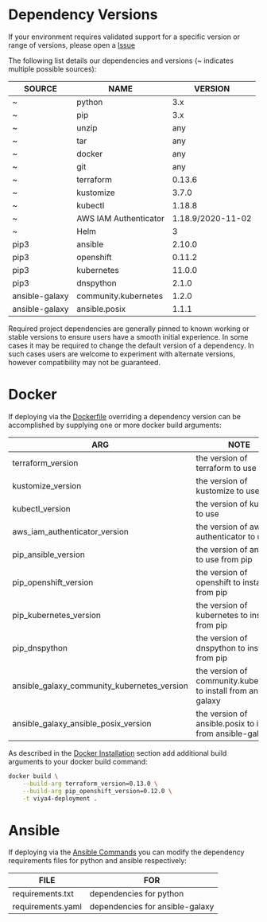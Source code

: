 # Dependency Versions

If your environment requires validated support for a specific version or range of versions, please open a [Issue](https://github.com/sassoftware/viya4-deployment/issues)

The following list details our dependencies and versions (~ indicates multiple possible sources):

SOURCE | NAME | VERSION
--- | --- | ---
~ | python | 3.x
~ | pip | 3.x
~ | unzip | any
~ | tar | any
~ | docker | any
~ | git | any
~ | terraform | 0.13.6
~ | kustomize | 3.7.0
~ | kubectl | 1.18.8
~ | AWS IAM Authenticator | 1.18.9/2020-11-02
~ | Helm | 3
pip3 | ansible | 2.10.0
pip3 | openshift | 0.11.2
pip3 | kubernetes | 11.0.0
pip3 | dnspython | 2.1.0
ansible-galaxy | community.kubernetes | 1.2.0
ansible-galaxy | ansible.posix | 1.1.1

Required project dependencies are generally pinned to known working or stable versions to ensure users have a smooth initial experience. In some cases it may be required to change the default version of a dependency. In such cases users are welcome to experiment with alternate versions, however compatibility may not be guaranteed.

# Docker

If deploying via the [Dockerfile](../Dockerfile) overriding a dependency version can be accomplished by supplying one or more docker build arguments:

ARG | NOTE
--- | ---
terraform_version | the version of terraform to use
kustomize_version | the version of kustomize to use
kubectl_version | the version of kubectl to use
aws_iam_authenticator_version | the version of aws iam authenticator to use
pip_ansible_version | the version of ansible to use from pip
pip_openshift_version | the version of openshift to install from pip
pip_kubernetes_version | the version of kubernetes to install from pip
pip_dnspython | the version of dnspython to install from pip
ansible_galaxy_community_kubernetes_version | the version of community.kubernetes to install from ansible-galaxy
ansible_galaxy_ansible_posix_version | the version of ansible.posix to install from ansible-galaxy

As described in the [Docker Installation](../README.md#docker-1) section add additional build arguments to your docker build command:

```bash
docker build \
	--build-arg terraform_version=0.13.0 \
	--build-arg pip_openshift_version=0.12.0 \
	-t viya4-deployment .
```

# Ansible

If deploying via the [Ansible Commands](../README.md#ansible-1) you can modify the dependency requirements files for python and ansible respectively:

FILE | FOR
--- | ---
requirements.txt | dependencies for python
requirements.yaml | dependencies for ansible-galaxy
